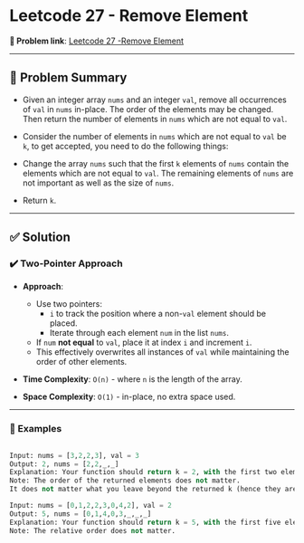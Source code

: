 # Leetcode 27 - Remove Element

**🔗 Problem link**: [Leetcode 27 -Remove Element](https://leetcode.com/problems/remove-element/)

---

## 🧠 Problem Summary 

- Given an integer array `nums` and an integer `val`, remove all occurrences of `val` in `nums` in-place. 
    The order of the elements may be changed. Then return the number of elements in `nums` which are not equal to `val`.

- Consider the number of elements in `nums` which are not equal to `val` be `k`, to get accepted, you need to do the 
    following things:

- Change the array `nums` such that the first `k` elements of `nums` contain the elements which are not equal to `val`.
    The remaining elements of `nums` are not important as well as the size of `nums`.

- Return `k`.

---

## ✅ Solution

### ✔️ Two-Pointer Approach

- **Approach**:
    - Use two pointers:
        - `i` to track the position where a non-`val` element should be placed.
        - Iterate through each element `num` in the list `nums`.
    - If `num` **not equal** to `val`, place it at index `i` and increment `i`.
    - This effectively overwrites all instances of `val` while maintaining the order of other elements.

- **Time Complexity**: `O(n)` - where `n` is the length of the array.
- **Space Complexity**: `O(1)` - in-place, no extra space used.

---

### 🔎 Examples

```python

Input: nums = [3,2,2,3], val = 3
Output: 2, nums = [2,2,_,_]
Explanation: Your function should return k = 2, with the first two elements of nums being 2.
Note: The order of the returned elements does not matter.
It does not matter what you leave beyond the returned k (hence they are underscores).

Input: nums = [0,1,2,2,3,0,4,2], val = 2
Output: 5, nums = [0,1,4,0,3,_,_,_]
Explanation: Your function should return k = 5, with the first five elements of nums being any 5 numbers not equal to 2.
Note: The relative order does not matter.

```